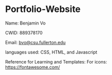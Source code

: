 # Portfolio-Website
Name: Benjamin Vo

CWID: 889378170

Email: bvo@csu.fullerton.edu

languages used: CSS, HTML, and Javascript

Reference for Learning and Templates:
For icons: https://fontawesome.com/



